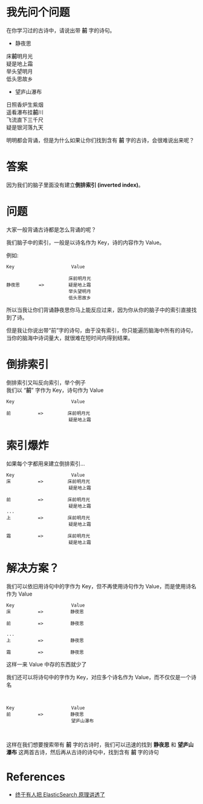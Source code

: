 <!-- slide -->

# 我先问个问题

在你学习过的古诗中，请说出带 **前** 字的诗句。

<!-- slide -->

- 静夜思

床**前**明月光  
疑是地上霜  
举头望明月  
低头思故乡

<!-- slide -->

- 望庐山瀑布

日照香炉生紫烟  
遥看瀑布挂**前**川  
飞流直下三千尺  
疑是银河落九天

<!-- slide -->

明明都会背诵，但是为什么如果让你们找到含有 **前** 字的古诗，会很难说出来呢？

<!-- slide -->

# 答案

因为我们的脑子里面没有建立**倒排索引 (inverted index)**。

<!-- slide -->

# 问题

大家一般背诵古诗都是怎么背诵的呢？

<!-- slide -->

我们脑子中的索引，一般是以诗名作为 Key，诗的内容作为 Value。

例如:

```
Key                     Value

                       床前明月光
静夜思       =>         疑是地上霜
                       举头望明月
                       低头思故乡
```

所以当我让你们背诵静夜思你马上能反应过来，因为你从你的脑子中的索引直接找到了诗。

<!-- slide -->

但是我让你说出带“前”字的诗句，由于没有索引，你只能遍历脑海中所有的诗句，当你的脑海中诗词量大，就很难在短时间内得到结果。

<!-- slide -->

# 倒排索引

倒排索引又叫反向索引，举个例子  
我们以 “**前**” 字作为 Key，诗句作为 Value

```
Key                     Value

前          =>         床前明月光
                       疑是地上霜
```

<!-- slide -->

# 索引爆炸

如果每个字都用来建立倒排索引...

```
Key                     Value
床          =>         床前明月光
                       疑是地上霜

前          =>         床前明月光
                       疑是地上霜
...
上          =>         床前明月光
                       疑是地上霜

霜          =>         床前明月光
                       疑是地上霜
```

<!-- 记忆量会爆炸性增长 -->

<!-- slide -->

# 解决方案？

<!-- slide -->

我们可以依旧用诗句中的字作为 Key，但不再使用诗句作为 Value，而是使用诗名作为 Value

```
Key                     Value
床          =>          静夜思

前          =>          静夜思

...
上          =>          静夜思

霜          =>          静夜思
```

这样一来 Value 中存的东西就少了

<!-- slide -->

我们还可以将诗句中的字作为 Key，对应多个诗名作为 Value，而不仅仅是一个诗名

<br>

```
Key                     Value
前          =>          静夜思
                        望庐山瀑布
```

<br>

这样在我们想要搜索带有 **前** 字的古诗时，我们可以迅速的找到 **静夜思** 和 **望庐山瀑布** 这两首古诗，然后再从古诗的诗句中，找到含有 **前** 字的诗句

<!-- slide -->

# References

- [终于有人把 ElasticSearch 原理讲透了](https://zhuanlan.zhihu.com/p/62892586)
